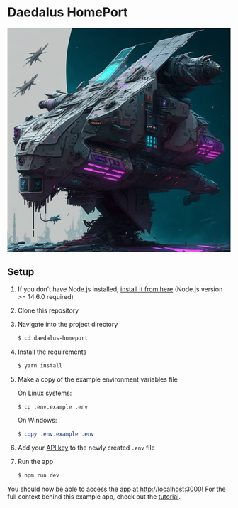 # Daedalus HomePort

![Daedalus HomePort](public/daedalus.png)

## Setup

1. If you don’t have Node.js installed, [install it from here](https://nodejs.org/en/) (Node.js version >= 14.6.0
   required)

2. Clone this repository

3. Navigate into the project directory

   ```bash
   $ cd daedalus-homeport
   ```

4. Install the requirements

   ```bash
   $ yarn install
   ```

5. Make a copy of the example environment variables file

   On Linux systems:

   ```bash
   $ cp .env.example .env
   ```

   On Windows:

   ```powershell
   $ copy .env.example .env
   ```

6. Add your [API key](https://beta.openai.com/account/api-keys) to the newly created `.env` file

7. Run the app

   ```bash
   $ npm run dev
   ```

You should now be able to access the app at <http://localhost:3000>! For the full context behind
this example app, check out the [tutorial](https://beta.openai.com/docs/quickstart).
